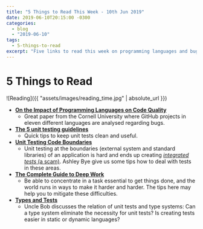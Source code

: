 ```yaml
---
title: "5 Things to Read This Week - 10th Jun 2019"
date: 2019-06-10T20:15:00 -0300
categories:
  - blog
  - "2019-06-10"
tags:
  - 5-things-to-read
excerpt: "Five links to read this week on programming languages and bugs, unit testing and deep work"
---
```



# 5 Things to Read

![Reading]({{ "assets/images/reading_time.jpg" | absolute_url }})

- **[On the Impact of Programming Languages on Code Quality](https://arxiv.org/abs/1901.10220)**
  - Great paper from the Cornell University where GitHub projects in eleven different languages are analysed regarding bugs.
- **[The 5 unit testing guidelines](https://xebia.com/blog/the-5-unit-testing-guidelines/)**
  - Quick tips to keep unit tests clean and useful.
- **[Unit Testing Code Boundaries](https://8thlight.com/blog/ashley-bye/2019/06/04/unit-test-code-boundaries.html)**
  - Unit testing at the boundaries (external system and standard libraries) of an application is hard and ends up creating [_integrated tests_ (a scam)](https://blog.thecodewhisperer.com/permalink/integrated-tests-are-a-scam). Ashley Bye give us some tips how to deal with tests in these areas.
- **[The Complete Guide to Deep Work](https://doist.com/blog/complete-guide-to-deep-work/)**
  - Be able to concentrate in a task essential to get things done, and the world runs in ways to make it harder and harder. The tips here may help you to mitigate these difficulties.
- **[Types and Tests](http://blog.cleancoder.com/uncle-bob/2019/06/08/TestsAndTypes.html)**
  - Uncle Bob discusses the relation of unit tests and type systems: Can a type system eliminate the necessity for unit tests? Is creating tests easier in static or dynamic languages?
